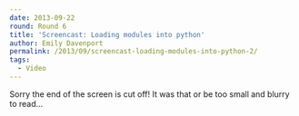 ```yaml
---
date: 2013-09-22
round: Round 6
title: 'Screencast: Loading modules into python'
author: Emily Davenport
permalink: /2013/09/screencast-loading-modules-into-python-2/
tags:
  - Video
---
```

Sorry the end of the screen is cut off! It was that or be too small and blurry to read&#8230;
